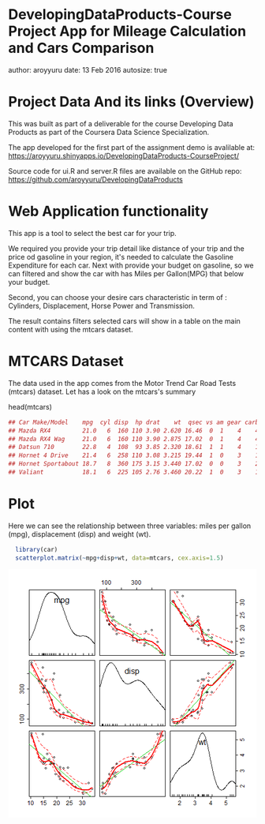 DevelopingDataProducts-Course Project App for Mileage Calculation and Cars Comparison
========================================================
author: aroyyuru
date:  13 Feb 2016
autosize: true

Project Data And its links (Overview)
========================================================

This was built as part of a deliverable for the course Developing Data Products as part of the Coursera Data Science Specialization.

The app developed for the first part of the assignment demo is avalilable at: https://aroyyuru.shinyapps.io/DevelopingDataProducts-CourseProject/

Source code for ui.R and server.R files are available on the GitHub repo: https://github.com/aroyyuru/DevelopingDataProducts


Web Application functionality
========================================================

This app is a tool to select the best car for your trip.

We required you provide your trip detail like distance of your trip and the price od gasoline in your region, it's needed to calculate the Gasoline Expenditure for each car. Next with provide your budget on gasoline, so we can filtered and show the car with has Miles per Gallon(MPG) that below your budget.

Second, you can choose your desire cars characteristic in term of : Cylinders, Displacement, Horse Power and Transmission.

The result contains filters selected cars will show in a table on the main content with using the mtcars dataset.


MTCARS Dataset
========================================================
The data used in the app comes from the Motor Trend Car Road Tests (mtcars) dataset. Let has a look on the mtcars's summary

 head(mtcars)


```r
## Car Make/Model    mpg  cyl disp  hp drat    wt  qsec vs am gear carb
## Mazda RX4         21.0   6  160 110 3.90 2.620 16.46  0  1    4    4
## Mazda RX4 Wag     21.0   6  160 110 3.90 2.875 17.02  0  1    4    4
## Datsun 710        22.8   4  108  93 3.85 2.320 18.61  1  1    4    1
## Hornet 4 Drive    21.4   6  258 110 3.08 3.215 19.44  1  0    3    1
## Hornet Sportabout 18.7   8  360 175 3.15 3.440 17.02  0  0    3    2
## Valiant           18.1   6  225 105 2.76 3.460 20.22  1  0    3    1
```

Plot
========================================================
Here we can see the relationship between three variables: miles per gallon (mpg), displacement (disp) and weight (wt).

   
   ```r
     library(car)
     scatterplot.matrix(~mpg+disp+wt, data=mtcars, cex.axis=1.5)
   ```
   
   ![plot of chunk unnamed-chunk-2](DevelopingDataProducts-figure/unnamed-chunk-2-1.png)


